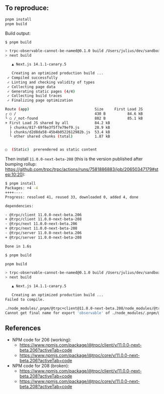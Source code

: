 ## To reproduce:

```bash
pnpm install
pnpm build
```

Build output:

```bash
$ pnpm build

> trpc-observable-cannot-be-named@0.1.0 build /Users/julius/dev/sandbox/trpc-observable-cannot-be-named
> next build

   ▲ Next.js 14.1.1-canary.5

   Creating an optimized production build ...
 ✓ Compiled successfully
 ✓ Linting and checking validity of types
 ✓ Collecting page data
 ✓ Generating static pages (4/4)
 ✓ Collecting build traces
 ✓ Finalizing page optimization

Route (app)                              Size     First Load JS
┌ ○ /                                    430 B          84.6 kB
└ ○ /_not-found                          882 B          85.1 kB
+ First Load JS shared by all            84.2 kB
  ├ chunks/817-69f6e3f5f7e79ef9.js       28.9 kB
  ├ chunks/d2d8da58-45b4b0522612982b.js  53.4 kB
  └ other shared chunks (total)          1.87 kB


○  (Static)  prerendered as static content
```

Then install `11.0.0-next-beta-208` (this is the version published after bumping rollup: https://github.com/trpc/trpc/actions/runs/7581886883/job/20650347179#step:10:20):

```bash
$ pnpm install
Packages: +4 -4
++++----
Progress: resolved 41, reused 33, downloaded 0, added 4, done

dependencies:

- @trpc/client 11.0.0-next-beta.206
+ @trpc/client 11.0.0-next-beta-208
- @trpc/next 11.0.0-next-beta.206
+ @trpc/next 11.0.0-next-beta-208
- @trpc/server 11.0.0-next-beta.206
+ @trpc/server 11.0.0-next-beta-208

Done in 1.6s

```

```bash
$ pnpm build

pnpm build

> trpc-observable-cannot-be-named@0.1.0 build /Users/julius/dev/sandbox/trpc-observable-cannot-be-named
> next build

   ▲ Next.js 14.1.1-canary.5

   Creating an optimized production build ...
Failed to compile.

./node_modules/.pnpm/@trpc+client@11.0.0-next-beta.208/node_modules/@trpc/client/dist/index.mjs + 19 modules
Cannot get final name for export 'observable' of ./node_modules/.pnpm/@trpc+core@11.0.0-next-beta.208/node_modules/@trpc/core/dist/observable/index.mjs
```

## References

- NPM code for 206 (working):
  - https://www.npmjs.com/package/@trpc/client/v/11.0.0-next-beta.206?activeTab=code
  - https://www.npmjs.com/package/@trpc/core/v/11.0.0-next-beta.206?activeTab=code
- NPM code for 208 (broken):
  - https://www.npmjs.com/package/@trpc/client/v/11.0.0-next-beta.208?activeTab=code
  - https://www.npmjs.com/package/@trpc/core/v/11.0.0-next-beta.208?activeTab=code
